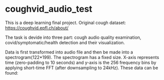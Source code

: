 # coughvid_audio_test
This is a deep learning final project. Original cough dataset: https://coughvid.epfl.ch/about/

The task is devide into three part: cough audio quality examination, covid/symptomatic/health detection and their visualization.

Data is first transformed into audio file and then be made into a spectrogram(122*199). The spectrogram has a fixed size. X-axis represents time (zero-padding to 10 seconds) and y-axis is the 256 frequency bins by applying short-time FFT (after downsampling to 24kHz). These data can be found:
